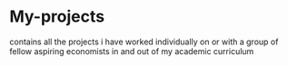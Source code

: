 # My-projects
contains all the projects i have worked individually on or with a group of fellow aspiring economists in and out of my academic curriculum
